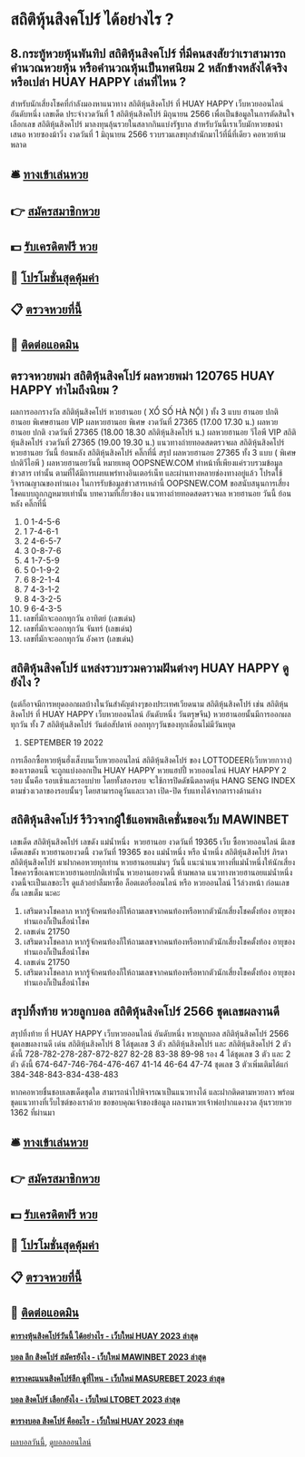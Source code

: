 # สถิติหุ้นสิงคโปร์ ได้อย่างไร ?
## 8.กระทู้หวยหุ้นพันทิป สถิติหุ้นสิงคโปร์ ที่มีคนสงสัยว่าเราสามารถคำนวณหวยหุ้น หรือคำนวณหุ้นเป็นทศนิยม 2 หลักข้างหลังได้จริงหรือเปล่า HUAY HAPPY เล่นที่ไหน ?
สำหรับนักเสี่ยงโชคที่กำลังมองหาแนวทาง สถิติหุ้นสิงคโปร์ ที่ HUAY HAPPY เว็บหวยออนไลน์ อันดับหนึ่ง เลขเด็ด ประจำงวดวันที่ 1 สถิติหุ้นสิงคโปร์ มิถุนายน 2566 เพื่อเป็นข้อมูลในการตัดสินใจเลือกเลข สถิติหุ้นสิงคโปร์ มาลงทุนลุ้นรวยในสลากกินแบ่งรัฐบาล สำหรับวันนี้เราเว็บมักหวยขอนำเสนอ หวยซองม้าวิ่ง งวดวันที่ 1 มิถุนายน 2566 รวบรวมเลขทุกสำนักมาไว้ที่นี่ที่เดียว คอหวยห้ามพลาด

## 🛎 [ทางเข้าเล่นหวย](https://bit.ly/3BG5bNw)
## 👉 [สมัครสมาชิกหวย](https://bit.ly/3BG5bNw)
## 💵 [รับเครดิตฟรี หวย](https://bit.ly/3C3mvgS)
## 👑 [โปรโมชั่นสุดคุ้มค่า](https://bit.ly/3C3mvgS)
## 📋 [ตรวจหวยที่นี้](https://bit.ly/3C3mvgS)
## 📱 [ติดต่อแอดมิน](https://bit.ly/3C3mvgS)

## ตรวจหวยพม่า สถิติหุ้นสิงคโปร์ ผลหวยพม่า 120765 HUAY HAPPY ทำไมถึงนิยม ?
ผลการออกรางวัล สถิติหุ้นสิงคโปร์ หวยฮานอย ( XỔ SỐ HÀ NỘI ) ทั้ง 3 แบบ ฮานอย ปกติฮานอย พิเศษฮานอย VIP
ผลหวยฮานอย พิเศษ งวดวันที่ 27365 (17.00 17.30 น.)
ผลหวยฮานอย ปกติ งวดวันที่ 27365 (18.00 18.30 สถิติหุ้นสิงคโปร์ น.)
ผลหวยฮานอย วีไอพี VIP สถิติหุ้นสิงคโปร์ งวดวันที่ 27365 (19.00 19.30 น.)
 แนวทางถ่ายทอดสดตรวจผล สถิติหุ้นสิงคโปร์ หวยฮานอย วันนี้ ย้อนหลัง สถิติหุ้นสิงคโปร์ คลิ๊กที่นี่ 
สรุป ผลหวยฮานอย 27365 ทั้ง 3 แบบ ( พิเศษปกติวีไอพี ) ผลหวยฮานอยวันนี้
หมายเหตุ OOPSNEW.COM ทำหน้าที่เพียงแค่รวบรวมข้อมูล ข่าวสาร เท่านั้น ตามที่ได้มีการเผยแพร่ทางอินเตอร์เน็ท และผ่านทางหลายช่องทางอยู่แล้ว โปรดใช้วิจารณญาณของท่านเอง ในการรับข้อมูลข่าวสารเหล่านี้ OOPSNEW.COM ขอสนับสนุนการเสี่ยงโชคแบบถูกกฎหมายเท่านั้น
บทความที่เกี่ยวข้อง
แนวทางถ่ายทอดสดตรวจผล หวยฮานอย วันนี้ ย้อนหลัง คลิ๊กที่นี่
1. 0 1-4-5-6
2. 1 7-4-6-1
3. 2 4-6-5-7
4. 3 0-8-7-6
5. 4 1-7-5-9
6. 5 0-1-9-2
7. 6 8-2-1-4
8. 7 4-3-1-2
9. 8 4-3-2-5
10. 9 6-4-3-5
11. เลขที่มักจะออกทุกวัน อาทิตย์ (เลขเด่น)
12. เลขที่มักจะออกทุกวัน จันทร์ (เลขเด่น)
13. เลขที่มักจะออกทุกวัน อังคาร (เลขเด่น)

## สถิติหุ้นสิงคโปร์ แหล่งรวบรวมความฝันต่างๆ HUAY HAPPY ดูยังไง ?
(แต่ก็อาจมีการหยุดออกผลบ้างในวันสำคัญต่างๆของประเทศเวียดนาม สถิติหุ้นสิงคโปร์ เช่น สถิติหุ้นสิงคโปร์ ที่ HUAY HAPPY เว็บหวยออนไลน์ อันดับหนึ่ง วันตรุษจีน)
หวยฮานอยนั้นมีการออกผลทุกวัน ทั้ง 7 สถิติหุ้นสิงคโปร์ วันต่อสัปดาห์ ออกทุกๆวันของทุกเดือนไม่มีวันหยุด
1. SEPTEMBER 19 2022

การเลือกซื้อหวยหุ้นฮั่งเส็งบนเว็บหวยออนไลน์ สถิติหุ้นสิงคโปร์ ของ LOTTODEER(เว็บหวยกวาง) ของเราตอนนี้ จะถูกแบ่งออกเป็น HUAY HAPPY หวยแฮปปี้ หวยออนไลน์ HUAY HAPPY 2 รอบ นั้นคือ รอบเช้าและรอบบ่าย โดยทั้งสองรอบ จะใช้การปิดดัชนีตลาดหุ้น HANG SENG INDEX ตามช่วงเวลาของรอบนั้นๆ โดยสามารถดูวันและเวลา เปิด-ปิด รับแทงได้จากตารางด้านล่าง

## สถิติหุ้นสิงคโปร์ รีวิวจากผู้ใช้แอพพลิเคชั่นของเว็บ MAWINBET
เลขเด็ด สถิติหุ้นสิงคโปร์ เลขดัง แม่น้ำหนึ่ง  หวยฮานอย งวดวันที่ 19365
เว็บ ซื้อหวยออนไลน์ มีเลขเด็ดเลขดัง หวยฮานอยงวดนี้ งวดวันที่ 19365 ของ แม่น้ำหนึ่ง หรือ น้ำหนึ่ง สถิติหุ้นสิงคโปร์ ภิรดา สถิติหุ้นสิงคโปร์ มาฝากคอหวยทุกท่าน หวยฮานอยแม่นๆ วันนี้ แนะนำแนวทางที่แม่น้ำหนึ่งให้นักเสี่ยงโชคควรซื้อเฉพาะหวยฮานอยปกติเท่านั้น หวยอานอยงวดนี้ ห้ามพลาด แนวทางหวยฮานอยแม่น้ำหนึ่งงวดนี้จะเป็นเลขอะไร ดูแล้วอย่าลืมหาซื้อ ล็อตเตอรี่ออนไลน์ หรือ หวยออนไลน์ ไว้ล่วงหน้า ก่อนเลขอั้น เลขเต็ม นะคะ
1. เสริมดวงโชคลาภ หากรู้จักคนท้องก็ให้ถามเลขจากคนท้องหรือหากตัวนักเสี่ยงโชคตั้งท้อง อายุของท่านเองก็เป็นสื่อนำโชค
2. เลขเด่น 21750
3. เสริมดวงโชคลาภ หากรู้จักคนท้องก็ให้ถามเลขจากคนท้องหรือหากตัวนักเสี่ยงโชคตั้งท้อง อายุของท่านเองก็เป็นสื่อนำโชค
4. เลขเด่น 21750
5. เสริมดวงโชคลาภ หากรู้จักคนท้องก็ให้ถามเลขจากคนท้องหรือหากตัวนักเสี่ยงโชคตั้งท้อง อายุของท่านเองก็เป็นสื่อนำโชค

## สรุปทิ้งท้าย หวยลูกบอล สถิติหุ้นสิงคโปร์ 2566 ชุดเลขผลงานดี
สรุปทิ้งท้าย ที่ HUAY HAPPY เว็บหวยออนไลน์ อันดับหนึ่ง หวยลูกบอล สถิติหุ้นสิงคโปร์ 2566 ชุดเลขผลงานดี เด่น สถิติหุ้นสิงคโปร์ 8 ได้ชุดเลข 3 ตัว สถิติหุ้นสิงคโปร์ และ สถิติหุ้นสิงคโปร์ 2 ตัว ดังนี้
728-782-278-287-872-827
82-28
83-38
89-98
รอง 4 ได้ชุดเลข 3 ตัว และ 2 ตัว ดังนี้
674-647-746-764-476-467
41-14
46-64
47-74
ชุดเลข 3 ตัวเพิ่มเติมได้แก่ 384-348-843-834-438-483

หากคอหวยชื่นชอบเลขเด็ดชุดใด สามารถนำไปพิจารณาเป็นแนวทางได้ และฝากติดตามหวยลาว พร้อมชุดแนวทางที่เว็บไซต์ของเราด้วย
ขอขอบคุณเจ้าของข้อมูล
ผลงานหวยเจ้าพ่อปากแดงงวด ลุ้นรวยหวย 1362 ที่ผ่านมา

## 🛎 [ทางเข้าเล่นหวย](https://bit.ly/3BG5bNw)
## 👉 [สมัครสมาชิกหวย](https://bit.ly/3BG5bNw)
## 💵 [รับเครดิตฟรี หวย](https://bit.ly/3C3mvgS)
## 👑 [โปรโมชั่นสุดคุ้มค่า](https://bit.ly/3C3mvgS)
## 📋 [ตรวจหวยที่นี้](https://bit.ly/3C3mvgS)
## 📱 [ติดต่อแอดมิน](https://bit.ly/3C3mvgS)

#### [ตารางหุ้นสิงคโปร์วันนี้ ได้อย่างไร - เว็บใหม่ HUAY 2023 ล่าสุด](https://atom.io/themes/ตารางหุ้นสิงคโปร์วันนี้%20ได้อย่างไร%20-%20เว็บใหม่%20huay%202023%20ล่าสุด)
#### [บอล ลีก สิงคโปร์ สมัครยังไง - เว็บใหม่ MAWINBET 2023 ล่าสุด](https://atom.io/themes/บอล%20ลีก%20สิงคโปร์%20สมัครยังไง%20-%20เว็บใหม่%20mawinbet%202023%20ล่าสุด)
#### [ตารางคะแนนสิงคโปร์ลีก ดูที่ไหน - เว็บใหม่ MASUREBET 2023 ล่าสุด](https://atom.io/themes/ตารางคะแนนสิงคโปร์ลีก%20ดูที่ไหน%20-%20เว็บใหม่%20masurebet%202023%20ล่าสุด)
#### [บอล สิงคโปร์ เลือกยังไง - เว็บใหม่ LTOBET 2023 ล่าสุด](https://atom.io/themes/บอล%20สิงคโปร์%20เลือกยังไง%20-%20เว็บใหม่%20ltobet%202023%20ล่าสุด)
#### [ตารางบอล สิงคโปร์ คืออะไร - เว็บใหม่ HUAY 2023 ล่าสุด](https://atom.io/themes/ตารางบอล%20สิงคโปร์%20คืออะไร%20-%20เว็บใหม่%20huay%202023%20ล่าสุด)

[ผลบอลวันนี้](https://siamsport.tv "ผลบอลวันนี้"), [ดูบอลออนไลน์](https://siamsport.tv/ดูบอลสด "ดูบอลออนไลน์")